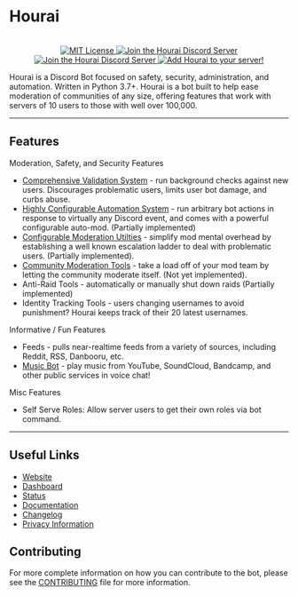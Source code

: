 # Hourai

<p align="center">
    <br/>
    <a href="https://opensource.org/licenses/mit-license.php">
        <img src="https://img.shields.io/badge/license-MIT%20License-blue.svg" alt="MIT License">
    </a>
    <a href="https://discord.gg/N3jNXXg">
        <img src="https://discordapp.com/api/guilds/208460178863947776/widget.png" alt="Join the Hourai Discord Server">
    </a>
    <a href="https://docs.hourai.gg">
        <img src="https://img.shields.io/badge/docs-passing-green.svg" alt="Join the Hourai Discord Server">
    </a>
    <a href="https://discordapp.com/oauth2/authorize?client_id=208460637368614913&scope=bot&permissions=2146959359">
        <img src="https://img.shields.io/badge/discord-add--to--server-738bd7.svg" alt="Add Hourai to your server!">
    </a>
</p>

Hourai is a Discord Bot focused on safety, security, administration, and
automation. Written in Python 3.7+. Hourai is a bot built to help ease
moderation of communities of any size, offering features that work with servers
of 10 users to those with well over 100,000.

---

## Features

Moderation, Safety, and Security Features

- [Comprehensive Validation System](https://docs.hourai.gg/Validation) - run
  background checks against new users.  Discourages problematic users, limits
  user bot damage, and curbs abuse.
- [Highly Configurable Automation System](https://docs.hourai.gg/Automation) -
  run arbitrary bot actions in response to virtually any Discord event, and comes
  with a powerful configurable auto-mod. (Partially implemented)
- [Configurable Moderation Utilties](https://docs.hourai.gg/Escalation) -
  simplify mod mental overhead by establishing a well known escalation ladder to
  deal with problematic users. (Partially implemented).
- [Community Moderation Tools](https://docs.hourai.gg/Community-Moderation) -
  take a load off of your mod team by letting the community moderate itself.
  (Not yet implemented).
- Anti-Raid Tools - automatically or manually shut down raids (Partially
  implemented)
- Identity Tracking Tools - users changing usernames to avoid punishment? Hourai
  keeps track of their 20 latest usernames.

Informative / Fun Features

- Feeds - pulls near-realtime feeds from a variety of sources, including Reddit,
  RSS, Danbooru, etc.
- [Music Bot](https://docs.hourai.gg/Music) - play music from YouTube,
  SoundCloud, Bandcamp, and other public services in voice chat!

Misc Features

- Self Serve Roles: Allow server users to get their own roles via bot command.

---

## Useful Links

 * [Website](https://hourai.gg/)
 * [Dashboard](https://hourai.gg/dash/)
 * [Status](https://status.hourai.gg/)
 * [Documentation](https://docs.hourai.gg/)
 * [Changelog](https://docs.hourai.gg/Changelog)
 * [Privacy Information](https://docs.hourai.gg/Privacy)

## Contributing

For more complete information on how you can contribute to the bot, please see
the [CONTRIBUTING](CONTRIBUTING.md) file for more information.
